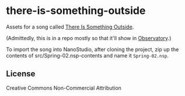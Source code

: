 there-is-something-outside
==================

Assets for a song called [There Is Something Outside](mixdowns/There-Is-Something-Outside.mp3).

(Admittedly, this is in a repo mostly so that it'll show in [Observatory](https://jimkang.com/observatory).)

To import the song into NanoStudio, after cloning the project, zip up the contents of src/Spring-02.nsp-contents and name it `Spring-02.nsp`.

License
-------

Creative Commons Non-Commercial Attribution

